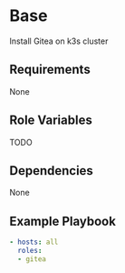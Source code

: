 Base
=========

Install Gitea on k3s cluster

Requirements
------------

None

Role Variables
--------------

TODO

Dependencies
------------

None

Example Playbook
----------------
```yaml
- hosts: all
  roles:
  - gitea
```
